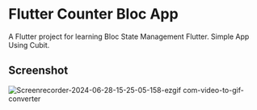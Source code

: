 # Flutter Counter Bloc App

A Flutter project for learning Bloc State Management Flutter. Simple App Using Cubit.

## Screenshot
![Screenrecorder-2024-06-28-15-25-05-158-ezgif com-video-to-gif-converter](https://github.com/bagih/flutter_counter_bloc_app/assets/26532758/24e1f769-52a1-4213-9756-2968a2bfbd2c)


